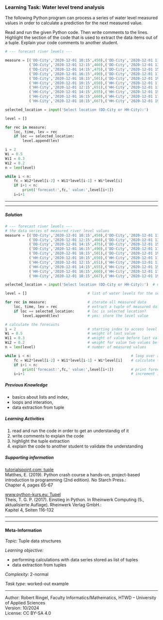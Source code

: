 ### Learning Task: Water level trend analysis

The following Python program can process a series of water level measured values in order to calculate a prediction for the next measured value.

Read and run the given Python code. Then write comments to the lines. Highlight the section of the code that is used to extract the data items out of a tuple.
Explain your code comments to another student.

``` python
# --- forecast river levels ---

measure = [('DD-City','2020-12-01 10:15',450),('DD-City','2020-12-01 11:15',455),
		   ('DD-City','2020-12-01 12:15',460),('DD-City','2020-12-01 13:15',470),
		   ('DD-City','2020-12-01 14:15',475),('DD-City','2020-12-01 15:15',485),
		   ('DD-City','2020-12-01 16:15',490),('DD-City','2020-12-01 17:15',500),
		   ('DD-City','2020-12-01 18:15',501),('DD-City','2020-12-01 19:15',503),
		   ('HH-City','2020-12-01 10:15',650),('HH-City','2020-12-01 11:15',651),
		   ('HH-City','2020-12-01 12:15',651),('HH-City','2020-12-01 13:15',653),
		   ('HH-City','2020-12-01 14:15',655),('HH-City','2020-12-01 15:15',657),
		   ('HH-City','2020-12-01 16:15',660),('HH-City','2020-12-01 17:15',663),
		   ('HH-City','2020-12-01 18:15',667),('HH-City','2020-12-01 19:15',670)]

selected_location = input('Select location (DD-City or HH-City):')

level = []

for rec in measure:
	loc, time, lev = rec
	if loc == selected_location:
		level.append(lev)

i = 2
Wi = 0.5
Wi1 = 0.3
Wi2 = 0.2
n = len(level)

while i < n:
	fc = Wi2*level[i-2] + Wi1*level[i-1] + Wi*level[i]
	if i+1 < n:
		print('forecast:',fc,' value:',level[i+1]) 	
	i=i+1
```

---------------------------------------
---------------------------------------

##### Solution

``` python
# --- forecast river levels ---
# the data series of measured river level values
measure = [('DD-City','2020-12-01 10:15',450),('DD-City','2020-12-01 11:15',455),
		   ('DD-City','2020-12-01 12:15',460),('DD-City','2020-12-01 13:15',470),
		   ('DD-City','2020-12-01 14:15',475),('DD-City','2020-12-01 15:15',485),
		   ('DD-City','2020-12-01 16:15',490),('DD-City','2020-12-01 17:15',500),
		   ('DD-City','2020-12-01 18:15',501),('DD-City','2020-12-01 19:15',503),
		   ('HH-City','2020-12-01 10:15',650),('HH-City','2020-12-01 11:15',651),
		   ('HH-City','2020-12-01 12:15',651),('HH-City','2020-12-01 13:15',653),
		   ('HH-City','2020-12-01 14:15',655),('HH-City','2020-12-01 15:15',657),
		   ('HH-City','2020-12-01 16:15',660),('HH-City','2020-12-01 17:15',663),
		   ('HH-City','2020-12-01 18:15',667),('HH-City','2020-12-01 19:15',670)]

selected_location = input('Select location (DD-City or HH-City):')  # user selects one location

level = []                            # list of water levels for the selected location

for rec in measure:                   # iterate all measured data
	loc, time, lev = rec              # extract a tuple of measured data <<<<<<<
	if loc == selected_location:      # loc is selected location?
		level.append(lev)             # yes: store the level value

# calculate the forecasts
i = 2                                 # starting index to access level values
Wi = 0.5                              # weight of last value
Wi1 = 0.3                             # weight of value before last value
Wi2 = 0.2                             # weight for value two values before the last one
n = len(level)                        # number of measured values

while i < n:                                              # loop over all level data     
	fc = Wi2*level[i-2] + Wi1*level[i-1] + Wi*level[i]    # calculate the next forecast value
	if i+1 < n:
		print('forecast:',fc,' value:',level[i+1]) 	      # print forecast and related real value
	i=i+1                                                 # increment index
```


##### Previous Knowledge

- basics about lists and index, 
- loops and interation,
- data extraction from tuple
  
##### Learning Activities

1) read and run the code in order to get an understandig of it
2) write comments to explain the code
3) highlight the tuple extraction
4) explain the code to another student to validate the understanding


##### Supporting information

[tutorialspoint.com: tuple](https://www.tutorialspoint.com/python/python_tuples.htm)  
Matthes, E. (2019). Python crash course a hands-on, project-based introduction to programming (2nd edition). No Starch Press.:  
Chapter 4, pages 65-67  

[www.python-kurs.eu: Tupel](https://www.python-kurs.eu/python3_sequentielle_datentypen.php)  
Theis, T. G. P. (2017). Einstieg in Python. In Rheinwerk Computing (5., aktualisierte Auflage). Rheinwerk Verlag GmbH.:   
Kapitel 4, Seiten 116-132

---------------------------------------
---------------------------------------
#### Meta-Information
*Topic:*  Tuple data structures 

*Learning objective:*  
- performing calculations with data series stored as list of tuples 
- data extraction from tuples

[//]: # "learning objective: 2-tuple"
[//]: # "previous knowledge: 2-list 1-branch"

*Complexity:*  2-normal 

*Task type:*  worked-out example 

----
Author: Robert Ringel, Faculty Informatics/Mathematics, HTWD – University of Applied Sciences  
Version: 10/2024            
License: CC BY-SA 4.0
